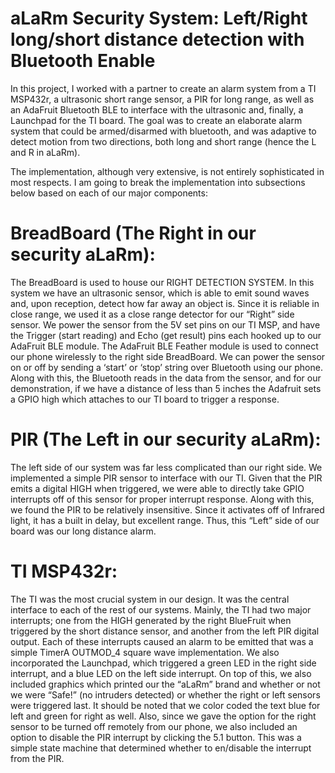 # aLaRm Security System: Left/Right long/short distance detection with Bluetooth Enable
In this project, I worked with a partner to create an alarm system from a TI MSP432r, a ultrasonic short range sensor, a PIR for long range, as well as an AdaFruit Bluetooth BLE to interface with the ultrasonic and, finally, a Launchpad for the TI board. The goal was to create an elaborate alarm system that could be armed/disarmed with bluetooth, and was adaptive to detect motion from two directions, both long and short range (hence the L and R in aLaRm). 

The implementation, although very extensive, is not entirely sophisticated in most
respects. I am going to break the implementation into subsections below based on each of our major components:


# BreadBoard (The Right in our security aLaRm):
The BreadBoard is used to house our RIGHT DETECTION SYSTEM. In this system we have an ultrasonic sensor, which is able to emit sound waves and, upon reception, detect how far away an object is. Since it is reliable in close range, we used it as a close range detector for our “Right” side sensor. We power the sensor from the 5V set pins on our TI MSP, and have the Trigger (start reading) and Echo (get result) pins each hooked up to our AdaFruit BLE module. The AdaFruit BLE Feather module is used to connect our phone wirelessly to the right side BreadBoard. We can power the sensor on or off by sending a ‘start’ or ‘stop’ string over Bluetooth using our phone. Along with this, the Bluetooth reads in the data from the sensor, and for our demonstration, if we have a distance of less than 5 inches the Adafruit sets a GPIO high which attaches to our TI board to trigger a response.

# PIR (The Left in our security aLaRm):
The left side of our system was far less complicated than our right side. We implemented a simple PIR sensor to interface with our TI. Given that the PIR emits a digital HIGH when triggered, we were able to directly take GPIO interrupts off of this sensor for proper interrupt response. Along with this, we found the PIR to be relatively insensitive. Since it activates off of Infrared light, it has a built in delay, but excellent range. Thus, this “Left” side of our board was our long distance alarm.

# TI MSP432r:
The TI was the most crucial system in our design. It was the central interface to each of the rest of our systems. Mainly, the TI had two major interrupts; one from the HIGH generated by the right BlueFruit when triggered by the short distance sensor, and another from the left PIR digital output. Each of these interrupts caused an alarm to be emitted that was a simple TimerA OUTMOD_4 square wave implementation. We also incorporated the Launchpad, which triggered a green LED in the right side interrupt, and a blue LED on the left side interrupt. On top of this, we also included graphics which printed our the “aLaRm” brand and whether or not we were “Safe!” (no intruders detected) or whether the right or left sensors were triggered last. It should be noted that we color coded the text blue for left and green for right as well. Also, since we gave the option for the right sensor to be turned off remotely from our phone, we also included an option to disable the PIR interrupt by clicking the 5.1 button. This was a simple state machine that determined whether to en/disable the interrupt from the PIR.
